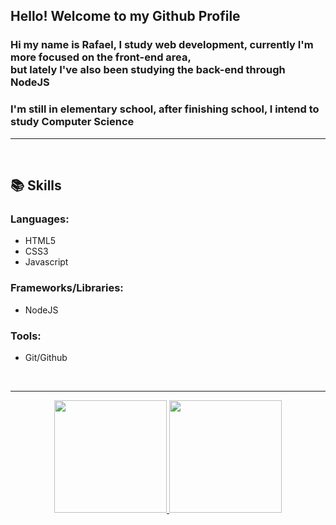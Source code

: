 ## Hello! Welcome to my Github Profile
### Hi my name is Rafael, I study web development, currently I'm more focused on the front-end area,<br> but lately I've also been studying the back-end through NodeJS
### I'm still in elementary school, after finishing school, I intend to study Computer Science

<hr>
<br>

## 📚 Skills
### Languages:

<ul>
  <li>HTML5</li>
  <li>CSS3</li>
  <li>Javascript</li>
</ul>

### Frameworks/Libraries:
<ul>
  <li>NodeJS</li>
 </ul>

### Tools:
<ul>
  <li>Git/Github</li>
</ul>
<br>
<hr>

<div align="center">
  <a href="https://github.com/Rayrarpa">
  <img height="180em" src="https://github-readme-stats.vercel.app/api?username=Rayrarpa&show_icons=true&theme=radical&include_all_commits=true&count_private=true"/>
  <img height="180em" src="https://github-readme-stats.vercel.app/api/top-langs/?username=Rayrarpa&layout=compact&langs_count=7&theme=radical"/>
</div>
